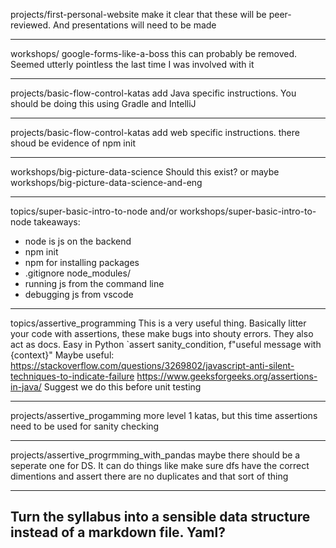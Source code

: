 projects/first-personal-website
make it clear that these will be peer-reviewed. And presentations will need to be made

---

workshops/ google-forms-like-a-boss
this can probably be removed. Seemed utterly pointless the last time I was involved with it

---

projects/basic-flow-control-katas
add Java specific instructions. You should be doing this using Gradle and IntelliJ

---

projects/basic-flow-control-katas
add web specific instructions. there shoud be evidence of npm init

---

workshops/big-picture-data-science
Should this exist?
or maybe workshops/big-picture-data-science-and-eng

---

topics/super-basic-intro-to-node and/or workshops/super-basic-intro-to-node
takeaways:

- node is js on the backend
- npm init
- npm for installing packages
- .gitignore node_modules/
- running js from the command line
- debugging js from vscode

---

topics/assertive_programming
This is a very useful thing. Basically litter your code with assertions, these make bugs into shouty errors. They also act as docs.
Easy in Python `assert sanity_condition, f"useful message with {context}"
Maybe useful: https://stackoverflow.com/questions/3269802/javascript-anti-silent-techniques-to-indicate-failure
https://www.geeksforgeeks.org/assertions-in-java/
Suggest we do this before unit testing

---

projects/assertive_progamming
more level 1 katas, but this time assertions need to be used for sanity checking

---

projects/assertive_progrmming_with_pandas
maybe there should be a seperate one for DS. It can do things like make sure dfs have the correct dimentions and assert there are no duplicates and that sort of thing

---

## Turn the syllabus into a sensible data structure instead of a markdown file. Yaml?
